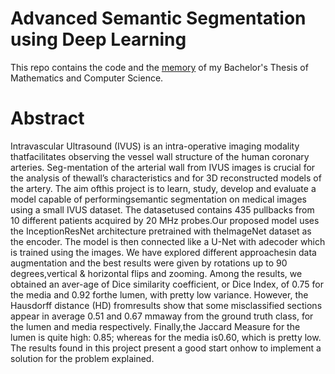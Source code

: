 # Advanced Semantic Segmentation using Deep Learning
This repo contains the code and the [memory](https://github.com/albertsalles4/TFG-SemanticSegmentation/blob/main/memoria.pdf) of my Bachelor's Thesis of Mathematics and Computer Science.

# Abstract
Intravascular  Ultrasound  (IVUS)  is  an  intra-operative  imaging  modality  thatfacilitates observing the vessel wall structure of the human coronary arteries. Seg-mentation of the arterial wall from IVUS images is crucial for the analysis of thewall’s characteristics and for 3D reconstructed models of the artery.  The aim ofthis project is to learn, study, develop and evaluate a model capable of performingsemantic segmentation on medical images using a small IVUS dataset. The datasetused contains 435 pullbacks from 10 different patients acquired by 20 MHz probes.Our  proposed  model  uses  the  InceptionResNet  architecture  pretrained  with  theImageNet dataset as the encoder. The model is then connected like a U-Net with adecoder which is trained using the images. We have explored different approachesin data augmentation and the best results were given by rotations up to 90 degrees,vertical & horizontal flips and zooming.  Among the results, we obtained an aver-age of Dice similarity coefficient, or Dice Index, of 0.75 for the media and 0.92 forthe lumen, with pretty low variance.  However, the Hausdorff distance (HD) fromresults show that some misclassified sections appear in average 0.51 and 0.67 mmaway from the ground truth class, for the lumen and media respectively.  Finally,the Jaccard Measure for the lumen is quite high:  0.85;  whereas for the media is0.60, which is pretty low.  The results found in this project present a good start onhow to implement a solution for the problem explained.
